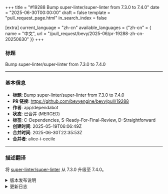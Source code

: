 +++
title = "#19288 Bump super-linter/super-linter from 7.3.0 to 7.4.0"
date = "2025-06-30T00:00:00"
draft = false
template = "pull_request_page.html"
in_search_index = false

[extra]
current_language = "zh-cn"
available_languages = {"zh-cn" = { name = "中文", url = "/pull_request/bevy/2025-06/pr-19288-zh-cn-20250630" }}
+++

### 标题  
Bump super-linter/super-linter from 7.3.0 to 7.4.0  

---

### 基本信息  
- **标题**: Bump super-linter/super-linter from 7.3.0 to 7.4.0  
- **PR 链接**: https://github.com/bevyengine/bevy/pull/19288  
- **作者**: app/dependabot  
- **状态**: 已合并 (MERGED)  
- **标签**: C-Dependencies, S-Ready-For-Final-Review, D-Straightforward  
- **创建时间**: 2025-05-19T06:06:49Z  
- **合并时间**: 2025-06-30T22:35:53Z  
- **合并者**: alice-i-cecile  

---

### 描述翻译  
将 [super-linter/super-linter](https://github.com/super-linter/super-linter) 从 7.3.0 升级至 7.4.0。  
<details>  
<summary>版本发布说明</summary>  
<p><em>来源自 <a href="https://github.com/super-linter/super-linter/releases">super-linter/super-linter 的版本发布</a>。</em></p>  
<blockquote>  
<h2>v7.4.0</h2>  
<h2><a href="https://github.com/super-linter/super-linter/compare/v7.3.0...v7.4.0">7.4.0</a> (2025-05-13)</h2>  
<h3>🚀 新功能</h3>  
<ul>  
<li>为 npm-groovy-lint 添加失败级别的环境变量 (<a href="https://redirect.github.com/super-linter/super-linter/issues/6530">#6530</a>) (<a href="https://github.com/super-linter/super-linter/commit/418c922120006007fad0f1839b3dae7210c0a50b">418c922</a>)</li>  
<li>使用 commitlint 检查进行中的提交消息 (<a href="https://redirect.github.com/super-linter/super-linter/issues/6757">#6757</a>) (<a href="https://github.com/super-linter/super-linter/commit/57345c5c792fc2719987f110bd7fcb9c5973e1a1">57345c5</a>), 关闭 <a href="https://redirect.github.com/super-linter/super-linter/issues/6411">#6411</a></li>  
<li>调试时禁用 xmllint 的详细输出 (<a href="https://redirect.github.com/super-linter/super-linter/issues/6747">#6747</a>) (<a href="https://github.com/super-linter/super-linter/commit/e6c42ca463ef54ca2f2c2075f2e3e87f0d98577c">e6c42ca</a>), 关闭 <a href="https://redirect.github.com/super-linter/super-linter/issues/6653">#6653</a></li>  
<li>不隐藏 PHP composer 的输出 (<a href="https://redirect.github.com/super-linter/super-linter/issues/6637">#6637</a>) (<a href="https://github.com/super-linter/super-linter/commit/1c621411943c1ca0b2e057424cff5f7158addc2a">1c62141</a>)</li>  
<li>向 gitleaks 传递可选参数 (<a href="https://redirect.github.com/super-linter/super-linter/issues/6756">#6756</a>) (<a href="https://github.com/super-linter/super-linter/commit/109384b3f0f3398204739c8a4748e517e8c4a6d1">109384b</a>), 关闭 <a href="https://redirect.github.com/super-linter/super-linter/issues/6601">#6601</a></li>  
<li>在 Pull Requests 上设置 github_before_sha (<a href="https://redirect.github.com/super-linter/super-linter/issues/6687">#6687</a>) (<a href="https://github.com/super-linter/super-linter/commit/d7f522206a7ce6f2a76be2e489fd69d590fcf1e8">d7f5222</a>)</li>  
<li>支持 eslint flat 配置文件 (<a href="https://redirect.github.com/super-linter/super-linter/issues/6619">#6619</a>) (<a href="https://github.com/super-linter/super-linter/commit/d349d575765a595151dd8ae5f42355336f37b028">d349d57</a>)</li>  
<li>支持 ktlint 格式修复 (<a href="https://redirect.github.com/super-linter/super-linter/issues/6748">#6748</a>) (<a href="https://github.com/super-linter/super-linter/commit/5cb5915c0d20a2bb6ee51134a67af05a0b984161">5cb5915</a>), 关闭 <a href="https://redirect.github.com/super-linter/super-linter/issues/6618">#6618</a></li>  
<li>在工具冲突时警告用户 (<a href="https://redirect.github.com/super-linter/super-linter/issues/6759">#6759</a>) (<a href="https://github.com/super-linter/super-linter/commit/b4aaae9add1a33d2161135540bce9afea7ffd24e">b4aaae9</a>)</li>  
</ul>  
<h3>🐛 错误修复</h3>  
<ul>  
<li>在使用前检查提交计数是否已定义 (<a href="https://redirect.github.com/super-linter/super-linter/issues/6733">#6733</a>) (<a href="https://github.com/super-linter/super-linter/commit/d007229c20a9759603dda61d6fa449bb244440c1">d007229</a>)</li>  
<li>检查返回代码及其他测试改进 (<a href="https://redirect.github.com/super-linter/super-linter/issues/6697">#6697</a>) (<a href="https://github.com/super-linter/super-linter/commit/7f46ec3f956811ca47e4234cd7fa694a96f19caf">7f46ec3</a>)</li>  
<li>配置 nbqa 工具 (<a href="https://redirect.github.com/super-linter/super-linter/issues/6761">#6761</a>) (<a href="https://github.com/super-linter/super-linter/commit/e31adf99f984b59dbb2b093e5c26d7383fbdf440">e31adf9</a>), 关闭 <a href="https://redirect.github.com/super-linter/super-linter/issues/6736">#6736</a></li>  
<li>将 git 目录视为安全目录 (<a href="https://redirect.github.com/super-linter/super-linter/issues/6675">#6675</a>) (<a href="https://github.com/super-linter/super-linter/commit/101d5a6e79d6caf56aa9fa45b432eaf17151019c">101d5a6</a>)</li>  
<li>在 git log 中不使用分页器 (<a href="https://redirect.github.com/super-linter/super-linter/issues/6765">#6765</a>) (<a href="https://github.com/super-linter/super-linter/commit/f5bae0c893640c928e51c39f6408f9f43e186ff0">f5bae0c</a>)</li>  
<li>调试时输出 prettier 的详细日志 (<a href="https://redirect.github.com/super-linter/super-linter/issues/6636">#6636</a>) (<a href="https://github.com/super-linter/super-linter/commit/4e1eb5f5e0bffb6484d6411426a4edd32e35eeed">4e1eb5f</a>)</li>  
<li>导出 github_before_sha (<a href="https://redirect.github.com/super-linter/super-linter/issues/6714">#6714</a>) (<a href="https://github.com/super-linter/super-linter/commit/6401906d78fb46bed63ab074daac098d75305e26">6401906</a>)</li>  
<li>修复 prettier fix 变量的默认值 (<a href="https://redirect.github.com/super-linter/super-linter/issues/6769">#6769</a>) (<a href="https://github.com/super-linter/super-linter/commit/4230ecc9a86a7ae77b6da88a9f16227ac74359be">4230ecc</a>), 关闭 <a href="https://redirect.github.com/super-linter/super-linter/issues/6768">#6768</a></li>  
<li>更健壮的错误检查及测试修复 (<a href="https://redirect.github.com/super-linter/super-linter/issues/6693">#6693</a>) (<a href="https://github.com/super-linter/super-linter/commit/1c70566ff2fa29fa52365733a591857a66a6964c">1c70566</a>)</li>  
<li>向 prettier 传递文件时跳过符号链接 (<a href="https://redirect.github.com/super-linter/super-linter/issues/6620">#6620</a>) (<a href="https://github.com/super-linter/super-linter/commit/417a58a62d9b71cab86a467908b0aca8b4ec88b3">417a58a</a>)</li>  
<li>更新 editorconfig-checker 的配置文件名称 (<a href="https://redirect.github.com/super-linter/super-linter/issues/6730">#6730</a>) (<a href="https://github.com/super-linter/super-linter/commit/72f02f08d97c1351fad5a0959a9de8fdd3ca1786">72f02f0</a>)</li>  
</ul>  
<h3>⬆️ 依赖更新</h3>  
<ul>  
<li><strong>bundler:</strong> 在 /dependencies 中升级 rubocop 组共 10 项 (<a href="https://redirect.github.com/super-linter/super-linter/issues/6661">#6661</a>) (<a href="https://github.com/super-linter/super-linter/commit/2757a99ca5ce4642797fd2187a068c28f10acb3b">2757a99</a>)</li>  
<li><strong>bundler:</strong> 在 /dependencies 中升级 rubocop 组共 4 项 (<a href="https://redirect.github.com/super-linter/super-linter/issues/6782">#6782</a>) (<a href="https://github.com/super-linter/super-linter/commit/17cf93575b5edb6cc02b4ef8d8738927d07c719b">17cf935</a>)</li>  
<li><strong>docker:</strong> 在 docker-base-images 组中升级 python (<a href="https://redirect.github.com/super-linter/super-linter/issues/6723">#6723</a>) (<a href="https://github.com/super-linter/super-linter/commit/960298bbebd32dc07191a2efe750cf813e6eabdc">960298b</a>)</li>  
<li><strong>docker:</strong> 在 1 个目录中升级 docker 组共 17 项 (<a href="https://redirect.github.com/super-linter/super-linter/issues/6776">#6776</a>) (<a href="https://github.com/super-linter/super-linter/commit/8b602a4d8b62847d02044e9bd7b19b2081631f1d">8b602a4</a>)</li>  
<li><strong>java:</strong> 升级 com.google.googlejavaformat:google-java-format (<a href="https://redirect.github.com/super-linter/super-linter/issues/6780">#6780</a>) (<a href="https://github.com/super-linter/super-linter/commit/aa3f3f87797b1d4b58682f4012069b0d5739c0b4">aa3f3f8</a>)</li>  
<li><strong>java:</strong> 升级 com.puppycrawl.tools:checkstyle (<a href="https://redirect.github.com/super-linter/super-linter/issues/6639">#6639</a>) (<a href="https://github.com/super-linter/super-linter/commit/59f2b6bebb71bd8587eda48518b7fec475138eb4">59f2b6b</a>)</li>  
<li><strong>npm:</strong> 在 /dependencies 中升级 <code>@​babel/eslint-parser</code> (<a href="https://redirect.github.com/super-linter/super-linter/issues/6762">#6762</a>) (<a href="https://github.com/super-linter/super-linter/commit/fd53895808c3312b4a8bbd5d017626f895f86f88">fd53895</a>)</li>  
<li><strong>npm:</strong> 升级 <code>@​babel/runtime-corejs3</code> (<a href="https://redirect.github.com/super-linter/super-linter/issues/6651">#6651</a>) (<a href="https://github.com/super-linter/super-linter/commit/8fbf79e7cd4907ab33eb5b130ec81873582444c0">8fbf79e</a>)</li>  
<li><strong>npm:</strong> 在 /dependencies 中升级 <code>@​stoplight/spectral-cli</code> (<a href="https://redirect.github.com/super-linter/super-linter/issues/6742">#6742</a>) (<a href="https://github.com/super-linter/super-linter/commit/56355b5d6ea91fdf7dfc98aef76cebad07cc7fb7">56355b5</a>)</li>  
<li><strong>npm:</strong> 在 /dependencies 中将 asl-validator 从 3.13.0 升级至 3.14.0 (<a href="https://redirect.github.com/super-linter/super-linter/issues/6631">#6631</a>) (<a href="https://github.com/super-linter/super-linter/commit/30aa4b3218937031b1485461bb57124575a09b90">30aa4b3</a>)</li>  
<li><strong>npm:</strong> 在 /dependencies 中将 asl-validator 从 3.14.0 升级至 3.15.0 (<a href="https://redirect.github.com/super-linter/super-linter/issues/6777">#6777</a>) (<a href="https://github.com/super-linter/super-linter/commit/660f7dcb41565d1f232b9f16d81ee769e46753c7">660f7dc</a>)</li>  
<li><strong>npm:</strong> 升级 next (<a href="https://redirect.github.com/super-linter/super-linter/issues/6676">#6676</a>) (<a href="https://github.com/super-linter/super-linter/commit/f171ee5245d05a25a5901c8ddf5a55eb779b11f4">f171ee5</a>)</li>  
<li><strong>npm:</strong> 升级 next (<a href="https://redirect.github.com/super-linter/super-linter/issues/6708">#6708</a>) (<a href="https://github.com/super-linter/super-linter/commit/43faf9530c2b779d74245b557b58a8f680e7df77">43faf95</a>)</li>  
<li><strong>npm:</strong> 升级 next (<a href="https://redirect.github.com/super-linter/super-linter/issues/6729">#6729</a>) (<a href="https://github.com/super-linter/super-linter/commit/536538ab2da9d255ce7a368fba137778fab32642">536538a</a>)</li>  
<li><strong>npm:</strong> 在 /dependencies 中将 npm-groovy-lint 从 15.1.0 升级至 15.2.0 (<a href="https://redirect.github.com/super-linter/super-linter/issues/6779">#6779</a>) (<a href="https://github.com/super-linter/super-linter/commit/c19a3da4cfec85e855885f784c612d3536e6d96e">c19a3da</a>)</li>  
<li><strong>npm:</strong> 在 /dependencies 中将 prettier 从 3.5.2 升级至 3.5.3 (<a href="https://redirect.github.com/super-linter/super-linter/issues/6629">#6629</a>) (<a href="https://github.com/super-linter/super-linter/commit/6864c8c0d5cb1e7c8bbee4625a94dc0dcb88c666">6864c8c</a>)</li>  
</ul>  
<!-- raw HTML omitted -->  
</blockquote>  
<p>... (截断)</p>  
</details>  
<details>  
<summary>更新日志</summary>  
<p><em>来源自 <a href="https://github.com/super-linter/super-linter/blob/main/CHANGELOG.md">super-linter/super-linter 的更新日志</a>。</em></p>  
<blockquote>  
<h2><a href="https://github.com/super-linter/super-linter/compare/v7.3.0...v7.4.0">7.4.0</a> (2025-05-13)</h2>  
<h3>🚀 新功能</h3>  
<ul>  
<li>为 npm-groovy-lint 添加失败级别的环境变量 (<a href="https://redirect.github.com/super-linter/super-linter/issues/6530">#6530</a>) (<a href="https://github.com/super-linter/super-linter/commit/418c922120006007fad0f1839b3dae7210c0a50b">418c922</a>)</li>  
<li>使用 commitlint 检查进行中的提交消息 (<a href="https://redirect.github.com/super-linter/super-linter/issues/6757">#6757</a>) (<a href="https://github.com/super-linter/super-linter/commit/57345c5c792fc2719987f110bd7fcb9c5973e1a1">57345c5</a>), 关闭 <a href="https://redirect.github.com/super-linter/super-linter/issues/6411">#6411</a></li>  
<li>调试时禁用 xmllint 的详细输出 (<a href="https://redirect.github.com/super-linter/super-linter/issues/6747">#6747</a>) (<a href="https://github.com/super-linter/super-linter/commit/e6c42ca463ef54ca2f2c2075f2e3e87f0d98577c">e6c42ca</a>), 关闭 <a href="https://redirect.github.com/super-linter/super-linter/issues/6653">#6653</a></li>  
<li>不隐藏 PHP composer 的输出 (<a href="https://redirect.github.com/super-linter/super-linter/issues/6637">#6637</a>) (<a href="https://github.com/super-linter/super-linter/commit/1c621411943c1ca0b2e057424cff5f7158addc2a">1c62141</a>)</li>  
<li>向 gitleaks 传递可选参数 (<a href="https://redirect.github.com/super-linter/super-linter/issues/6756">#6756</a>) (<a href="https://github.com/super-linter/super-linter/commit/109384b3f0f3398204739c8a4748e517e8c4a6d1">109384b</a>), 关闭 <a href="https://redirect.github.com/super-linter/super-linter/issues/6601">#6601</a></li>  
<li>在 Pull Requests 上设置 github_before_sha (<a href="https://redirect.github.com/super-linter/super-linter/issues/6687">#6687</a>) (<a href="https://github.com/super-linter/super-linter/commit/d7f522206a7ce6f2a76be2e489fd69d590fcf1e8">d7f5222</a>)</li>  
<li>支持 eslint flat 配置文件 (<a href="https://redirect.github.com/super-linter/super-linter/issues/6619">#6619</a>) (<a href="https://github.com/super-linter/super-linter/commit/d349d575765a595151dd8ae5f42355336f37b028">d349d57</a>)</li>  
<li>支持 ktlint 格式修复 (<a href="https://redirect.github.com/super-linter/super-linter/issues/6748">#6748</a>) (<a href="https://github.com/super-linter/super-linter/commit/5cb5915c0d20a2bb6ee51134a67af05a0b984161">5cb5915</a>), 关闭 <a href="https://redirect.github.com/super-linter/super-linter/issues/6618">#6618</a></li>  
<li>在工具冲突时警告用户 (<a href="https://redirect.github.com/super-linter/super-linter/issues/6759">#6759</a>) (<a href="https://github.com/super-linter/super-linter/commit/b4aaae9add1a33d2161135540bce9afea7ffd24e">b4aaae9</a>)</li>  
</ul>  
<h3>🐛 错误修复</h3>  
<ul>  
<li>在使用前检查提交计数是否已定义 (<a href="https://redirect.github.com/super-linter/super-linter/issues/6733">#6733</a>) (<a href="https://github.com/super-linter/super-linter/commit/d007229c20a9759603dda61d6fa449bb244440c1">d007229</a>)</li>  
<li>检查返回代码及其他测试改进 (<a href="https://redirect.github.com/super-linter/super-linter/issues/6697">#6697</a>) (<a href="https://github.com/super-linter/super-linter/commit/7f46ec3f956811ca47e4234cd7fa694a96f19caf">7f46ec3</a>)</li>  
<li>配置 nbqa 工具 (<a href="https://redirect.github.com/super-linter/super-linter/issues/6761">#6761</a>) (<a href="https://github.com/super-linter/super-linter/commit/e31adf99f984b59dbb2b093e5c26d7383fbdf440">e31adf9</a>), 关闭 <a href="https://redirect.github.com/super-linter/super-linter/issues/6736">#6736</a></li>  
<li>将 git 目录视为安全目录 (<a href="https://redirect.github.com/super-linter/super-linter/issues/6675">#6675</a>) (<a href="https://github.com/super-linter/super-linter/commit/101d5a6e79d6caf56aa9fa45b432eaf17151019c">101d5a6</a>)</li>  
<li>在 git log 中不使用分页器 (<a href="https://redirect.github.com/super-linter/super-linter/issues/6765">#6765</a>) (<a href="https://github.com/super-linter/super-linter/commit/f5bae0c893640c928e51c39f6408f9f43e186ff0">f5bae0c</a>)</li>  
<li>调试时输出 prettier 的详细日志 (<a href="https://redirect.github.com/super-linter/super-linter/issues/6636">#6636</a>) (<a href="https://github.com/super-linter/super-linter/commit/4e1eb5f5e0bffb6484d6411426a4edd32e35eeed">4e1eb5f</a>)</li>  
<li>导出 github_before_sha (<a href="https://redirect.github.com/super-linter/super-linter/issues/6714">#6714</a>) (<a href="https://github.com/super-linter/super-linter/commit/6401906d78fb46bed63ab074daac098d75305e26">6401906</a>)</li>  
<li>修复 prettier fix 变量的默认值 (<a href="https://redirect.github.com/super-linter/super-linter/issues/6769">#6769</a>) (<a href="https://github.com/super-linter/super-linter/commit/4230ecc9a86a7ae77b6da88a9f16227ac74359be">4230ecc</a>), 关闭 <a href="https://redirect.github.com/super-linter/super-linter/issues/6768">#6768</a></li>  
<li>更健壮的错误检查及测试修复 (<a href="https://redirect.github.com/super-linter/super-linter/issues/6693">#6693</a>) (<a href="https://github.com/super-linter/super-linter/commit/1c70566ff2fa29fa52365733a591857a66a6964c">1c70566</a>)</li>  
<li>向 prettier 传递文件时跳过符号链接 (<a href="https://redirect.github.com/super-linter/super-linter/issues/6620">#6620</a>) (<a href="https://github.com/super-linter/super-linter/commit/417a58a62d9b71cab86a467908b0aca8b4ec88b3">417a58a</a>)</li>  
<li>更新 editorconfig-checker 的配置文件名称 (<a href="https://redirect.github.com/super-linter/super-linter/issues/6730">#6730</a>) (<a href="https://github.com/super-linter/super-linter/commit/72f02f08d97c1351fad5a0959a9de8fdd3ca1786">72f02f0</a>)</li>  
</ul>  
<h3>⬆️ 依赖更新</h3>  
<ul>  
<li><strong>bundler:</strong> 在 /dependencies 中升级 rubocop 组共 10 项 (<a href="https://redirect.github.com/super-linter/super-linter/issues/6661">#6661</a>) (<a href="https://github.com/super-linter/super-linter/commit/2757a99ca5ce4642797fd2187a068c28f10acb3b">2757a99</a>)</li>  
<li><strong>bundler:</strong> 在 /dependencies 中升级 rubocop 组共 4 项 (<a href="https://redirect.github.com/super-linter/super-linter/issues/6782">#6782</a>) (<a href="https://github.com/super-linter/super-linter/commit/17cf93575b5edb6cc02b4ef8d8738927d07c719b">17cf935</a>)</li>  
<li><strong>docker:</strong> 在 docker-base-images 组中升级 python (<a href="https://redirect.github.com/super-linter/super-linter/issues/6723">#6723</a>) (<a href="https://github.com/super-linter/super-linter/commit/960298bbebd32dc07191a2efe750cf813e6eabdc">960298b</a>)</li>  
<li><strong>docker:</strong> 在 1 个目录中升级 docker 组共 17 项 (<a href="https://redirect.github.com/super-linter/super-linter/issues/6776">#6776</a>) (<a href="https://github.com/super-linter/super-linter/commit/8b602a4d8b62847d02044e9bd7b19b2081631f1d